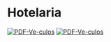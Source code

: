 # Hotelaria
<a href="#"><img src="https://a.imagem.app/bEBqHr.png" alt="PDF-Ve-culos" border="0" /></a>
<a href="#"><img src="https://a.imagem.app/bEBJT2.png" alt="PDF-Ve-culos" border="0" /></a>

